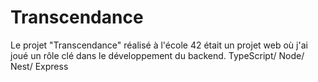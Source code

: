 # Transcendance
Le projet "Transcendance" réalisé à l'école 42 était un projet web où j'ai joué un rôle clé dans le développement du backend. TypeScript/ Node/ Nest/ Express
